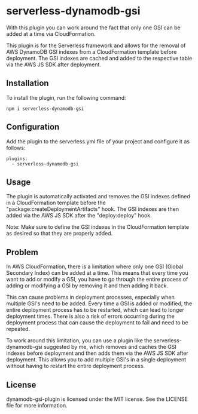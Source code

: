 # serverless-dynamodb-gsi
With this plugin you can work around the fact that only one GSI can be added at a time via CloudFormation.

This plugin is for the Serverless framework and allows for the removal of AWS DynamoDB GSI indexes from a CloudFormation template before deployment. The GSI indexes are cached and added to the respective table via the AWS JS SDK after deployment.

## Installation
To install the plugin, run the following command:
```
npm i serverless-dynamodb-gsi
```

## Configuration
Add the plugin to the serverless.yml file of your project and configure it as follows:
```
plugins:
  - serverless-dynamodb-gsi
```

## Usage
The plugin is automatically activated and removes the GSI indexes defined in a CloudFormation template before the "package:createDeploymentArtifacts" hook. The GSI indexes are then added via the AWS JS SDK after the "deploy:deploy" hook.

Note: Make sure to define the GSI indexes in the CloudFormation template as desired so that they are properly added.

## Problem
In AWS CloudFormation, there is a limitation where only one GSI (Global Secondary Index) can be added at a time. This means that every time you want to add or modify a GSI, you have to go through the entire process of adding or modifying a GSI by removing it and then adding it back.

This can cause problems in deployment processes, especially when multiple GSI's need to be added. Every time a GSI is added or modified, the entire deployment process has to be restarted, which can lead to longer deployment times. There is also a risk of errors occurring during the deployment process that can cause the deployment to fail and need to be repeated.

To work around this limitation, you can use a plugin like the serverless-dynamodb-gsi suggested by me, which removes and caches the GSI indexes before deployment and then adds them via the AWS JS SDK after deployment. This allows you to add multiple GSI's in a single deployment without having to restart the entire deployment process.

## License
dynamodb-gsi-plugin is licensed under the MIT license. See the LICENSE file for more information.
